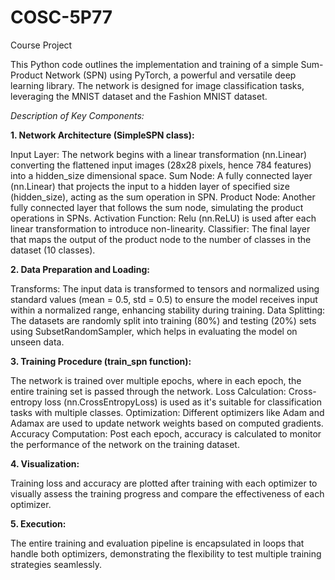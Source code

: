 # COSC-5P77
Course Project

This Python code outlines the implementation and training of a simple Sum-Product Network (SPN) using PyTorch, a powerful and versatile deep learning library. The network is designed for image classification tasks, leveraging the MNIST dataset and the Fashion MNIST dataset.

_Description of Key Components:_

**1. Network Architecture (SimpleSPN class):**

Input Layer: The network begins with a linear transformation (nn.Linear) converting the flattened input images (28x28 pixels, hence 784 features) into a hidden_size dimensional space.
Sum Node: A fully connected layer (nn.Linear) that projects the input to a hidden layer of specified size (hidden_size), acting as the sum operation in SPN.
Product Node: Another fully connected layer that follows the sum node, simulating the product operations in SPNs.
Activation Function: Relu (nn.ReLU) is used after each linear transformation to introduce non-linearity.
Classifier: The final layer that maps the output of the product node to the number of classes in the dataset (10 classes).

**2. Data Preparation and Loading:**

Transforms: The input data is transformed to tensors and normalized using standard values (mean = 0.5, std = 0.5) to ensure the model receives input within a normalized range, enhancing stability during training.
Data Splitting: The datasets are randomly split into training (80%) and testing (20%) sets using SubsetRandomSampler, which helps in evaluating the model on unseen data.

**3. Training Procedure (train_spn function):**

The network is trained over multiple epochs, where in each epoch, the entire training set is passed through the network.
Loss Calculation: Cross-entropy loss (nn.CrossEntropyLoss) is used as it's suitable for classification tasks with multiple classes.
Optimization: Different optimizers like Adam and Adamax are used to update network weights based on computed gradients.
Accuracy Computation: Post each epoch, accuracy is calculated to monitor the performance of the network on the training dataset.

**4. Visualization:**

Training loss and accuracy are plotted after training with each optimizer to visually assess the training progress and compare the effectiveness of each optimizer.

**5. Execution:**

The entire training and evaluation pipeline is encapsulated in loops that handle both optimizers, demonstrating the flexibility to test multiple training strategies seamlessly.

